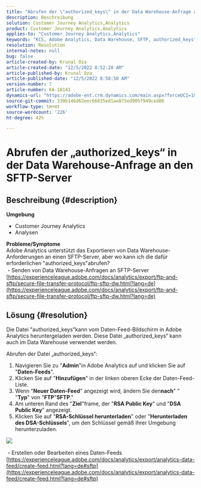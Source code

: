 ```yaml
---
title: "Abrufen der \"authorized_keys\" in der Data Warehouse-Anfrage an den SFTP-Server"
description: Beschreibung
solution: Customer Journey Analytics,Analytics
product: Customer Journey Analytics,Analytics
applies-to: "Customer Journey Analytics,Analytics"
keywords: "KCS, Adobe Analytics, Data Warehouse, SFTP, authorized_keys"
resolution: Resolution
internal-notes: null
bug: false
article-created-by: Krunal Oza
article-created-date: "12/5/2022 8:52:28 AM"
article-published-by: Krunal Oza
article-published-date: "12/5/2022 8:58:50 AM"
version-number: 7
article-number: KA-18141
dynamics-url: "https://adobe-ent.crm.dynamics.com/main.aspx?forceUCI=1&pagetype=entityrecord&etn=knowledgearticle&id=eb9b5f22-7a74-ed11-81aa-6045bd006c82"
source-git-commit: 339b146d62eec66835ed1ae875ed905f949ced86
workflow-type: tm+mt
source-wordcount: '226'
ht-degree: 42%

---
```


# Abrufen der „authorized_keys“ in der Data Warehouse-Anfrage an den SFTP-Server

## Beschreibung {#description}

<b>Umgebung</b>
- Customer Journey Analytics
- Analysen



<b>Probleme/Symptome</b><br>Adobe Analytics unterstützt das Exportieren von Data Warehouse-Anforderungen an einen SFTP-Server, aber wo kann ich die dafür erforderlichen &quot;authorized_keys&quot;abrufen?<br>
・Senden von Data Warehouse-Anfragen an SFTP-Server
[https://experienceleague.adobe.com/docs/analytics/export/ftp-and-sftp/secure-file-transfer-protocol/ftp-sftp-dw.html?lang=de](https://experienceleague.adobe.com/docs/analytics/export/ftp-and-sftp/secure-file-transfer-protocol/ftp-sftp-dw.html?lang=de)

## Lösung {#resolution}


Die Datei &quot;authorized_keys&quot;kann vom Daten-Feed-Bildschirm in Adobe Analytics heruntergeladen werden. Diese Datei „authorized_keys“ kann auch im Data Warehouse verwendet werden.

Abrufen der Datei „authorized_keys“:

1. Navigieren Sie zu &quot;<b>Admin</b>&quot;in Adobe Analytics auf und klicken Sie auf &quot;<b>Daten-Feeds</b>&quot;.
2. Klicken Sie auf &quot;<b>Hinzufügen</b>&quot; in der linken oberen Ecke der Daten-Feed-Liste.
3. Wenn &quot;<b>Neuer Daten-Feed</b>&quot; angezeigt wird, ändern Sie den<b>nach</b>&quot; &quot; &quot;<b>Typ</b>&quot; von &quot;<b>FTP</b>&quot;<b>SFTP</b>.&quot;
4. Am unteren Rand des &quot;<b>Ziel</b>&quot;frame, der &quot;<b>RSA Public Key</b>&quot; und &quot;<b>DSA Public Key</b>&quot; angezeigt.
5. Klicken Sie auf &quot;<b>RSA-Schlüssel herunterladen</b>&quot; oder &quot;<b>Herunterladen des DSA-Schlüssels</b>&quot;, um den Schlüssel gemäß Ihrer Umgebung herunterzuladen.


![](assets/50e37472-899b-ec11-b400-00224805a4ef.png)

・Erstellen oder Bearbeiten eines Daten-Feeds
[https://experienceleague.adobe.com/docs/analytics/export/analytics-data-feed/create-feed.html?lang=de#sftp](https://experienceleague.adobe.com/docs/analytics/export/analytics-data-feed/create-feed.html?lang=de#sftp)

